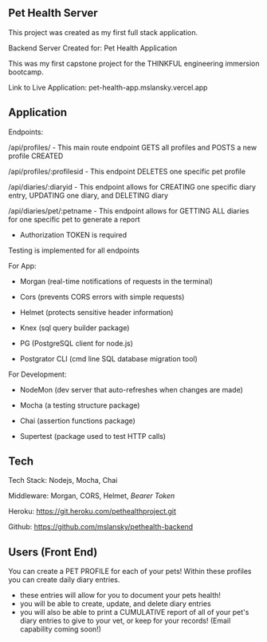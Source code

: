 ## Pet Health Server
This project was created as my first full stack application.

Backend Server Created for: Pet Health Application

This was my first capstone project for the THINKFUL engineering immersion bootcamp. 

Link to Live Application: pet-health-app.mslansky.vercel.app

## Application 
Endpoints:  

/api/profiles/ - This main route endpoint GETS all profiles and POSTS a new profile CREATED

/api/profiles/:profilesid - This endpoint DELETES one specific pet profile

/api/diaries/:diaryid - This endpoint allows for CREATING one specific diary entry, UPDATING one diary, and DELETING diary

/api/diaries/pet/:petname - This endpoint allows for GETTING ALL diaries for one specific pet to generate a report

* Authorization TOKEN is required 

Testing is implemented for all endpoints

For App:

- Morgan (real-time notifications of requests in the terminal)

- Cors (prevents CORS errors with simple requests)

- Helmet (protects sensitive header information)

- Knex (sql query builder package)

- PG (PostgreSQL client for node.js)

- Postgrator CLI (cmd line SQL database migration tool)

For Development:

- NodeMon (dev server that auto-refreshes when changes are made)

- Mocha (a testing structure package)

- Chai (assertion functions package)

- Supertest (package used to test HTTP calls)


## Tech
Tech Stack: Nodejs, Mocha, Chai

Middleware: Morgan, CORS, Helmet, *Bearer Token*

Heroku: https://git.heroku.com/pethealthproject.git

Github: https://github.com/mslansky/pethealth-backend



## Users (Front End)
You can create a PET PROFILE for each of your pets! Within these profiles you can create daily diary entries.
- these entries will allow for you to document your pets health! 
- you will be able to create, update, and delete diary entries
- you will also be able to print a CUMULATIVE report of all of your pet's diary entries to give to your vet, or keep for your records!
(Email capability coming soon!)